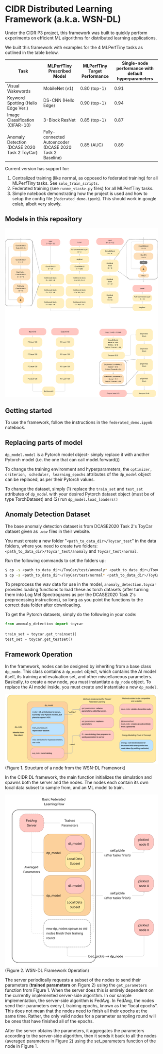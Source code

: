 # CIDR Distributed Learning Framework (a.k.a. WSN-DL)

Under the CIDR P3 project, this framework was built to quickly perform experiments on efficient ML algorithms for distributed learning applications.

We built this framework with examples for the 4 MLPerfTiny tasks as outlined in the table below.

| Task                                         	| MLPerfTiny Prescribed  Model                             	| MLPerfTiny Target Performance 	| Single-node performance with  default hyperparameters 	|
|----------------------------------------------	|----------------------------------------------------------	|-------------------------------	|-------------------------------------------	|
| Visual Wakewords                             	| MobileNet (v1)                                           	| 0.80 (top-1)                  	| 0.91                                      	|
| Keyword Spotting (Hello Edge Ver.)           	| DS-CNN (Hello Edge)                                      	| 0.90 (top-1)                  	| 0.94                                      	|
| Image Classification (CIFAR-10)              	| 3-Block ResNet                                           	| 0.85 (top-1)                  	| 0.87                                      	|
| Anomaly Detection (DCASE 2020 Task 2 ToyCar) 	| Fully-connected Autoencoder (DCASE 2020 Task 2 Baseline) 	| 0.85 (AUC)                    	| 0.89                                      	|

Current version has support for:

1. Centralized training (like normal, as opposed to federated training) for all MLPerfTiny tasks. See `solo_train_scripts`.
2. Federated training (see `runme_<task>.py` files) for all MLPerfTiny tasks.
3. Simple notebook demonstrating how the project is used and how to setup the config file (`federated_demo.ipynb`). This should work in google colab, albeit very slowly.

## Models in this repository

![Alt text](figures/image-4.png)

## Getting started

To use the framework, follow the instructions in the `federated_demo.ipynb` notebook. 

## Replacing parts of model

`dp_model.model` is a Pytorch model object- simply replace it with another Pytorch model (i.e. the one that can call model.forward())

To change the training environment and hyperparameters, the `optimizer, criterion, scheduler, learning_epochs` attributes of the `dp_model` object can be replaced, as per their Pytorch values.

To change the dataset, simply (1) replace the `train_set` and `test_set` attributes of `dp_model` with your desired Pytorch dataset object (must be of type TorchDataset) and (2) run `dp_model.load_loaders()`

## Anomaly Detection Dataset

The base anomaly detection dataset is from DCASE2020 Task 2's ToyCar dataset given as `.wav` files in their website.

You must create a new folder "`<path_to_data_dir>/Toycar_test`" in the data folders, where you need to create two folders: `<path_to_data_dir>/Toycar_test/anomaly` and `Toycar_test/normal`.

Run the following commands to set the folders up:

```bash
$ cp -s <path_to_data_dir>/ToyCar/test/anomaly* <path_to_data_dir>/ToyCar_test/anomaly
$ cp -s <path_to_data_dir>/ToyCar/test/normal* <path_to_data_dir>/ToyCar_test/normal
```

To preprocess the wav data for use in the model, `anomaly_detection.toycar` provides loading functions to load these as torch datasets (after turning them into Log Mel Spectrograms as per the DCASE2020 Task 2's preprocessing instructions), so long as you point the functions to the correct data folder after downloading.

To get the Pytorch datasets, simply do the following in your code:

```python
from anomaly_detection import toycar

train_set = toycar.get_trainset()
test_set = toycar.get_testset()
```

## Framework Operation

In the framework, nodes can be designed by inheriting from a base class
`dp_node`. This class contains a `dp_model` object, which contains the AI model itself, its
training and evaluation set, and other miscellaneous parameters. Basically, to create a
new node, you must instantiate a `dp_node` object. To replace the AI model inside, you
must create and instantiate a new `dp_model`.

![Alt text](figures/image-2.png)(Figure 1. Structure of a node from the WSN-DL Framework)

In the CIDR DL framework, the main function initializes the simulation and
spawns both the server and the nodes. The nodes each contain its own local data
subset to sample from, and an ML model to train.

![Alt text](figures/image-1.png)(Figure 2. WSN-DL Framework Operation)

The server periodically requests a subset of the nodes to send their parameters
(**trained parameters** on Figure 2) using the `get_parameters` function from Figure 1.
When the server does this is entirely dependent on the currently implemented
server-side algorithm. In our sample implementation, the server-side algorithm is
FedAvg. In FedAvg, the nodes send their parameters every L training epochs, known as
the “local epochs”. This does not mean that the nodes need to finish all their epochs at
the same time. Rather, the only valid nodes for a parameter sampling round will be ones
that have finished all of the epochs.

After the server obtains the parameters, it aggregates the parameters according
to the server-side algorithm, then it sends it back to all the nodes (averaged parameters
in Figure 2) using the set_parameters function of the node in Figure 1.

